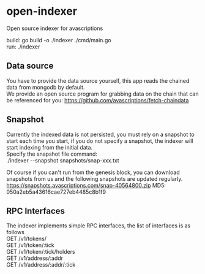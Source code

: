 # open-indexer

Open source indexer for avascriptions 

build: go build -o ./indexer ./cmd/main.go  
run: ./indexer

## Data source
You have to provide the data source yourself, this app reads the chained data from mongodb by default.  
We provide an open source program for grabbing data on the chain that can be referenced for you: https://github.com/avascriptions/fetch-chaindata

## Snapshot
Currently the indexed data is not persisted, you must rely on a snapshot to start each time you start, if you do not specify a snapshot, the indexer will start indexing from the initial data.  
Specify the snapshot file command:   
./indexer --snapshot snapshots/snap-xxx.txt  

Of course if you can't run from the genesis block, you can download snapshots from us and the following snapshots are updated regularly.  
https://snapshots.avascriptions.com/snap-40564800.zip MD5: 050a2eb5a43616cae727eb4485c8b1f9

## RPC Interfaces
The indexer implements simple RPC interfaces, the list of interfaces is as follows  
GET /v1/tokens/  
GET /v1/token/:tick  
GET /v1/token/:tick/holders  
GET /v1/address/:addr  
GET /v1/address/:addr/:tick  
